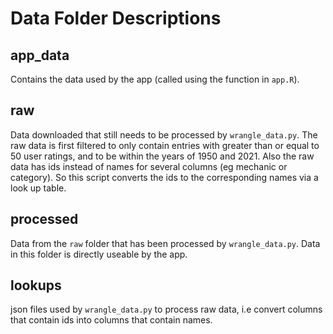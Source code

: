 # Data Folder Descriptions

## app_data

Contains the data used by the app (called using the function in `app.R`).

## raw

Data downloaded that still needs to be processed by `wrangle_data.py`.
The raw data is first filtered to only contain entries with greater than or equal to 50 user ratings, and to be within the years of 1950 and 2021.
Also the raw data has ids instead of names for several columns (eg mechanic or category). So this script converts the ids to the corresponding names via a look up table.

## processed

Data from the `raw` folder that has been processed by `wrangle_data.py`. Data in this folder is directly useable by the app.

## lookups

json files used by `wrangle_data.py` to process raw data, i.e convert columns that contain ids into columns that contain names.

